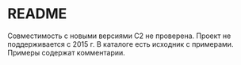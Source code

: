 # README #

Совместимость с новыми версиями C2 не проверена. Проект не поддерживается с 2015 г.
В каталоге  есть исходник с примерами. Примеры содержат комментарии.
